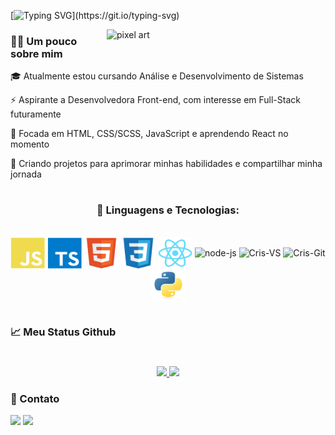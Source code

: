 [![Typing SVG](https://readme-typing-svg.herokuapp.com?font=Fira+Code&pause=1000&color=FDCDE6&width=435&lines=Hi%2C+everyone!+I'm+%C3%81gata+Rafaela.;I'm+a+junior+front-end+developer.;Welcome+to+my+Github+profile!)](https://git.io/typing-svg)

<img src="https://github.com/user-attachments/assets/768e3133-8c6e-4967-bb8c-044208b2c2dd" alt="pixel art" align="right" width="350">
<div>
    <h3> 👩‍💻 Um pouco sobre mim</h3>
    <p> 🎓 Atualmente estou cursando Análise e Desenvolvimento de Sistemas </p>
    <p> ⚡ Aspirante a Desenvolvedora Front-end, com interesse em Full-Stack futuramente </p>
    <p> 🎯 Focada em HTML, CSS/SCSS, JavaScript e aprendendo React no momento </p>
    <p> 🌸 Criando projetos para aprimorar minhas habilidades e compartilhar minha jornada </p>
</div>

#
<div style="display: inline_block" align="center" >
  
  <h3> 📍 Linguagens e Tecnologias: </h3>
  <br>
  
  <img align="center" alt="Cris-Js" height="50" width="55" src="https://raw.githubusercontent.com/devicons/devicon/master/icons/javascript/javascript-plain.svg">
  <img align="center" alt="Rafa-Ts" height="50" width="55" src="https://raw.githubusercontent.com/devicons/devicon/master/icons/typescript/typescript-plain.svg">
  <img align="center" alt="Cris-HTML" height="50" width="55" src="https://raw.githubusercontent.com/devicons/devicon/master/icons/html5/html5-original.svg">
  <img align="center" alt="Cris-CSS" height="50" width="55" src="https://raw.githubusercontent.com/devicons/devicon/master/icons/css3/css3-original.svg">
  <img align="center" alt="Rafa-React" height="50" width="55" src="https://raw.githubusercontent.com/devicons/devicon/master/icons/react/react-original.svg">
  <img align="center" alt="node-js" height="50" width="55" src="https://cdn.jsdelivr.net/gh/devicons/devicon@latest/icons/nodejs/nodejs-original.svg" />
  <img align="center" alt="Cris-VS" height="50" width="55" src="https://cdn.jsdelivr.net/gh/devicons/devicon/icons/vscode/vscode-original.svg">
  <img align="center" alt="Cris-Git" height="50" width="55" src="https://cdn.jsdelivr.net/gh/devicons/devicon/icons/git/git-original.svg">
  <img align="center" alt="Rafa-Python" height="50" width="55" src="https://raw.githubusercontent.com/devicons/devicon/master/icons/python/python-original.svg">

</div><br>

### 📈 Meu Status Github
#
<div align="center" style="display: flex; justify-content: center;">
  <a href="https://github.com/zpookiepie">
    <img height="195px" src="https://github-readme-stats.vercel.app/api?username=zPookiePie&show_icons=true&title_color=fdcde6&theme=dracula&include_all_commits=true&count_private=true"/>
    <img height="195px" src="https://github-readme-stats.vercel.app/api/top-langs/?username=zPookiePie&layout=compact&title_color=fdcde6&langs_count=8&theme=dracula"/>
  </a>
</div>
    
### 📩 Contato

<div>
  <a href="https://www.linkedin.com/in/agata-rafaela-ab1006227" target="_blank"><img src="https://img.shields.io/badge/-LinkedIn-%230077B5?style=for-the-badge&logo=linkedin&logoColor=white" target="_blank" height="40"></a> 
  <a href = "agatadevv@gmail.com"><img src="https://img.shields.io/badge/Gmail-D14836?style=for-the-badge&logo=gmail&logoColor=white" target="_blank" height="40"></a>
</div>
